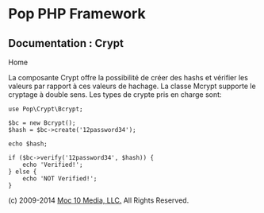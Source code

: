 Pop PHP Framework
=================

Documentation : Crypt
-----------------------

Home

La composante Crypt offre la possibilité de créer des hashs et vérifier les valeurs par rapport à ces valeurs de hachage. La classe Mcrypt supporte le cryptage à double sens. Les types de crypte pris en charge sont:

    use Pop\Crypt\Bcrypt;

    $bc = new Bcrypt();
    $hash = $bc->create('12password34');

    echo $hash;

    if ($bc->verify('12password34', $hash)) {
        echo 'Verified!';
    } else {
        echo 'NOT Verified!';
    }

\(c) 2009-2014 [Moc 10 Media, LLC.](http://www.moc10media.com) All
Rights Reserved.
